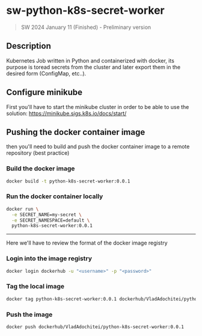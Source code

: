 # sw-python-k8s-secret-worker
> SW 2024 January 11 (Finished) - Preliminary version


## Description
Kubernetes Job written in Python and containerized with docker, its purpose is toread secrets from the cluster and later export them in the desired form (ConfigMap, etc..).


## Configure minikube 
First you'll have to start the minikube cluster in order to be able to use the solution: https://minikube.sigs.k8s.io/docs/start/

## Pushing the docker container image
then you'll need to build and push the docker container image to a remote repository (best practice)

### Build the docker image
```sh
docker build -t python-k8s-secret-worker:0.0.1
```

### Run the docker container locally

```sh
docker run \
  -e SECRET_NAME=my-secret \
  -e SECRET_NAMESPACE=default \
  python-k8s-secret-worker:0.0.1

```

---------------------------------------
Here we'll have to review the format of the docker image registry

### Login into the image registry
```sh
docker login dockerhub -u "<username>" -p "<password>"
```

### Tag the local image
```sh
docker tag python-k8s-secret-worker:0.0.1 dockerhub/VladAdochitei/python-k8s-secret-worker:0.0.1
```

### Push the image
```sh
docker push dockerhub/VladAdochitei/python-k8s-secret-worker:0.0.1
```